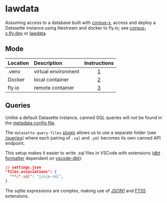 # lawdata

Assuming access to a database built with [corpus-x](https://github.com/justmars/corpus-x), access and deploy a Datasette instance using litestream and docker to fly.io; see [corpus-x.fly.dev](https://corpus-x.fly.dev) or [lawdata](https://lawdata.xyz).

## Mode

Location | Description | Instructions
:--|:--|:--:
.venv | virtual environment | [1](./docs/1-unsecured.md)
Docker | local container | [2](./docs/2-secure-local.md)
fly.io | remote container  | [3](./docs/3-secure-fly.md)

## Queries

Unlike a default Datasette instance, canned SQL queries will not be found in the [metadata config file](etc/metadata.yml).

The `datasette-query-files` [plugin](https://github.com/eyeseast/datasette-query-files) allows us to use a separate folder (see [/queries](/queries/)) where each pairing of `.sql` and `.yml` becomes its own canned API endpoint.

This setup makes it easier to write .sql files in VSCode with extensions ([dbt formatter](https://github.com/henriblancke/vscode-dbt-formatter) dependent on [vscode-dbt](https://github.com/bastienboutonnet/vscode-dbt.git)):

```json
// settings.json
"files.associations": {
  "**/*.sql": "jinja-sql",
}
```

The sqlite expressions are complex, making use of [JSON1](https://www.sqlite.org/json1.html) and [FTS5](https://www.sqlite.org/fts5.html) extensions.
